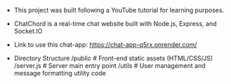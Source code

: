 * This project was built following a YouTube tutorial for learning purposes.
* ChatChord is a real-time chat website built with Node.js, Express, and Socket.IO
* Link to use this chat-app: https://chat-app-q5rx.onrender.com/


* Directory Structure
  /public            # Front-end static assets (HTML/CSS/JS)
  /server.js         # Server main entry point
  /utils             # User management and message formatting utility code
